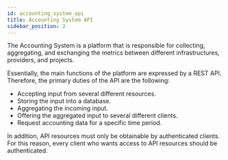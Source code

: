 ```yaml
---
id: accounting_system_api
title: Accounting System API
sidebar_position: 2
---
```


The Accounting System is a platform that is responsible for collecting, aggregating, and exchanging the metrics between different infrastructures, providers, and projects.

Essentially, the main functions of the platform are expressed by a REST API. Therefore, the primary duties of the API are the following:

- Accepting input from several different resources.
- Storing the input into a database.
- Aggregating the incoming input.
- Offering the aggregated input to several different clients.
- Request accounting data for a specific time period.

In addition, API resources must only be obtainable by authenticated clients. For this reason, every client who wants access to API resources should be authenticated.
